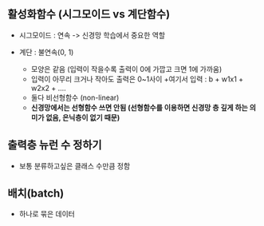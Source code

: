 ## 활성화함수 (시그모이드 vs 계단함수)
- 시그모이드 : 연속 -> 신경망 학습에서 중요한 역할
- 계단 : 불연속(0, 1)

	* 모양은 같음 (입력이 작을수록 출력이 0에 가깝고 크면 1에 가까움)
	* 입력이 아무리 크거나 작아도 출력은 0~1사이
		+여기서 입력 : b + w1x1 + w2x2 + ....
	* 둘다 비선형함수 (non-linear)
	* __신경망에서는 선형함수 쓰면 안됨 (선형함수를 이용하면 신경망 층 깊게 하는 의미가 없음, 은닉층이 없기 때문)__


## 출력층 뉴런 수 정하기
- 보통 분류하고싶은 클래스 수만큼 정함

## 배치(batch)
- 하나로 묶은 데이터